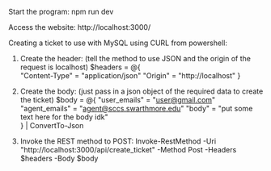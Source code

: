 Start the program:
npm run dev

Access the website:
http://localhost:3000/

Creating a ticket to use with MySQL using CURL from powershell:
1) Create the header: (tell the method to use JSON and the origin of the request is localhost)
$headers = @{                                                                                              
    "Content-Type" = "application/json"
    "Origin" = "http://localhost"
}


2) Create the body: (just pass in a json object of the required data to create the ticket)
$body = @{
    "user_emails" = "user@gmail.com"
    "agent_emails" = "agent@sccs.swarthmore.edu"
    "body" = "put some text here for the body idk"  
} | ConvertTo-Json


3) Invoke the REST method to POST:
Invoke-RestMethod -Uri "http://localhost:3000/api/create_ticket" -Method Post -Headers $headers -Body $body